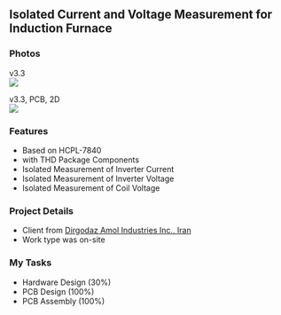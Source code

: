 ## Isolated Current and Voltage Measurement for Induction Furnace

### Photos
v3.3  
![](https://s32.picofile.com/file/8478197084/v3_3.jpg)

v3.3, PCB, 2D  
![](https://s32.picofile.com/file/8478197142/v3_3_PCB_2D.png)

### Features
- Based on HCPL-7840
- with THD Package Components
- Isolated Measurement of Inverter Current
- Isolated Measurement of Inverter Voltage
- Isolated Measurement of Coil Voltage

### Project Details
- Client from [Dirgodaz Amol Industries Inc., Iran](https://dirgodazamol.com/en/)  
- Work type was on-site

### My Tasks 
- Hardware Design (30%)
- PCB Design (100%)
- PCB Assembly (100%)

